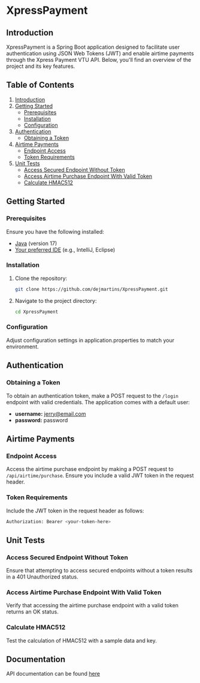 # XpressPayment

## Introduction

XpressPayment is a Spring Boot application designed to facilitate user authentication using JSON Web Tokens (JWT) and enable airtime payments through the Xpress Payment VTU API. Below, you'll find an overview of the project and its key features.

## Table of Contents

1. [Introduction](#introduction)
2. [Getting Started](#getting-started)
    - [Prerequisites](#prerequisites)
    - [Installation](#installation)
    - [Configuration](#configuration)
3. [Authentication](#authentication)
    - [Obtaining a Token](#obtaining-a-token)
4. [Airtime Payments](#airtime-payments)
    - [Endpoint Access](#endpoint-access)
    - [Token Requirements](#token-requirements)
5. [Unit Tests](#unit-tests)
    - [Access Secured Endpoint Without Token](#access-secured-endpoint-without-token)
    - [Access Airtime Purchase Endpoint With Valid Token](#access-airtime-purchase-endpoint-with-valid-token)
    - [Calculate HMAC512](#calculate-hmac512)

## Getting Started

### Prerequisites

Ensure you have the following installed:

- [Java](https://www.java.com/) (version 17)
- [Your preferred IDE](https://www.jetbrains.com/idea/) (e.g., IntelliJ, Eclipse)

### Installation

1. Clone the repository:

   ```bash
   git clone https://github.com/dejmartins/XpressPayment.git
   
2. Navigate to the project directory:

   ```bash
   cd XpressPayment

### Configuration

Adjust configuration settings in application.properties to match your environment.

## Authentication

### Obtaining a Token

To obtain an authentication token, make a POST request to the `/login` endpoint with valid credentials. The application comes with a default user:

- **username:** jerry@email.com
- **password:** password

## Airtime Payments

### Endpoint Access

Access the airtime purchase endpoint by making a POST request to `/api/airtime/purchase`. Ensure you include a valid JWT token in the request header.

### Token Requirements

Include the JWT token in the request header as follows:

   ```bash
   Authorization: Bearer <your-token-here>
   ```

## Unit Tests

### Access Secured Endpoint Without Token

Ensure that attempting to access secured endpoints without a token results in a 401 Unauthorized status.

### Access Airtime Purchase Endpoint With Valid Token

Verify that accessing the airtime purchase endpoint with a valid token returns an OK status.

### Calculate HMAC512

Test the calculation of HMAC512 with a sample data and key.

## Documentation

API documentation can be found [here](https://documenter.getpostman.com/view/28493605/2s9YsJAXoV)